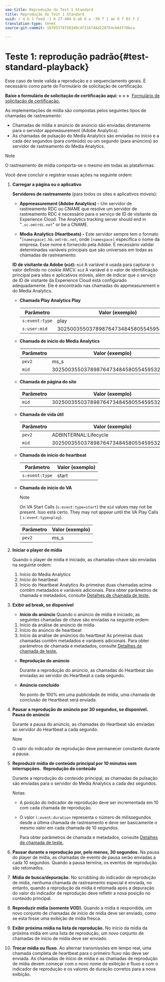 ```yaml
---
seo-title: Reprodução do Test 1 Standard
title: Reprodução do Test 1 Standard
uuid: c 4 b 3 fead -1 b 27-484 b-ab 6 a -39 f 1 ae 0 f 03 f 2
translation-type: tm+mt
source-git-commit: 1b785378750349c4f316748d228754cb64f70bca

---
```



# Teste 1: reprodução padrão{#test-standard-playback}

Esse caso de teste valida a reprodução e o sequenciamento gerais. É necessário como parte do Formulário de solicitação de certificação.

**Baixe o formulário de solicitação de certificação aqui: = = &gt;**  [Formulário de solicitação de certificação.](cert_req_form.docx)

As implementações de mídia são compostas pelos seguintes tipos de chamadas de rastreamento:
* Chamadas de mídia e anúncio de anúncio são enviadas diretamente para o servidor appmeasurement (Adobe Analytics).
* As chamadas de pulsação do Media Analytics são enviadas no início e a cada dez segundos (para conteúdo) ou um segundo (para anúncios) ao servidor de rastreamento do Media Analytics.

>[!NOTE]
>O rastreamento de mídia comporta-se o mesmo em todas as plataformas.

Você deve concluir e registrar essas ações na seguinte ordem:

1. **Carregar a página ou o aplicativo**

   **Servidores de rastreamento** (para todos os sites e aplicativos móveis):

   * **Appmeasurement (Adobe Analytics) -** Um servidor de rastreamento RDC ou CNAME que resolve um servidor de rastreamento RDC é necessário para o serviço de ID de visitante da Experience Cloud. The Analytics tracking server should end in "`.sc.omtrdc.net`" or be a CNAME.

   * **Media Analytics (Heartbeats) -** Este servidor sempre tem o formato "`[namespace].hb.omtrdc.net`, onde `[namespace]` especifica o nome da empresa. Esse nome é fornecido pela Adobe.
   É necessário validar determinadas variáveis principais que são universais em todas as chamadas de rastreamento:

   **ID de visitante da Adobe (`mid`):** `mid` A variável é usada para capturar o valor definido no cookie AMCV. `mid` A variável é o valor de identificação principal para sites e aplicativos móveis, além de indicar que o serviço de ID de visitante da Experience Cloud está configurado adequadamente. Ele é encontrado nas chamadas do appmeasurement e do Media Analytics.

   * **Chamada Play Analytics Play**

      | Parâmetro | Valor (exemplo) |
      |---|---|
      | `s:event:type` | play |
      | `s:user:mid` | 30250035503789876473484580554595324209 |

   * **Chamada de início do Media Analytics**

      | Parâmetro | Valor (exemplo) |
      |---|---|
      | `pev2` | ms_s |
      | `mid` | 30250035503789876473484580554595324209 |

   * **Chamada de página do site**

      | Parâmetro | Valor (exemplo) |
      |---|---|
      | `mid` | 30250035503789876473484580554595324209 |

   * **Chamada de vida útil**

      | Parâmetro | Valor (exemplo) |
      |---|---|
      | `pev2` | ADBINTERNAL:Lifecycle |
      | `mid` | 30250035503789876473484580554595324209 |

   * **Chamada de início do heartbeat**

      | Parâmetro | Valor (exemplo) |
      |---|---|
      | `s:event:type` | start |

   * **Chamada de início do VA**

      >[!NOTE]
      >
      >On VA Start Calls (`s:event:type=start`) the `mid` values may not be present. Isso está certo. They may not appear until the VA Play Calls ( `s:event:type=play`).

      | Parâmetro | Valor (exemplo) |
      |---|---|
      | `pev2` | ms_s |


1. **Iniciar o player de mídia**

   Quando o player de mídia é iniciado, as chamadas-chave são enviadas na seguinte ordem:

   1. Início do Media Analytics
   1. Início do heartbeat
   1. Início do Heartbeat Analytics
   As primeiras duas chamadas acima contêm metadados e variáveis adicionais. Para obter parâmetros de chamada e metadados, consulte [Detalhes de chamada de teste.](/help/sdk-implement/validation/test-call-details.md)

1. **Exibir ad break, se disponível**

   * **Início do anúncio**
   Quando o anúncio de mídia é iniciado, as seguintes chamadas de chave são enviadas na seguinte ordem:

   1. Início da análise de anúncio de mídia
   1. Início do anúncio de heartbeat
   1. Início da análise de anúncios do heartbeat
   As primeiras duas chamadas contêm metadados e variáveis adicionais. Para obter parâmetros de chamada e metadados, consulte [Detalhes de chamada de teste.](/help/sdk-implement/validation/test-call-details.md#section_wz3_yff_f2b)

   * **Reprodução do anúncio**

      Durante a reprodução do anúncio, as chamadas do Heartbeat são enviadas ao servidor do Heartbeat a cada segundo.

   * **Anúncio concluído**

      No ponto de 100% em uma publicidade de mídia, uma chamada de conclusão de Heartbeat será enviada.



1. **Pausar a reprodução de anúncio por 30 segundos, se disponível.**  **Pausa do anúncio**

   Durante a pausa do anúncio, as chamadas do Heartbeat são enviadas ao servidor do Heartbeat a cada segundo.

   >[!NOTE]
   >
   >O valor do indicador de reprodução deve permanecer constante durante a pausa.

1. **Reproduzir mídia de conteúdo principal por 10 minutos sem interrupções.**  **Reprodução de conteúdo**

   Durante a reprodução do conteúdo principal, as chamadas de pulsação são enviadas para o servidor do Media Analytics a cada dez segundos.

   Notas:

   * A posição do indicador de reprodução deve ser incrementada em 10 com cada chamada de reprodução.
   * O valor `l:event:duration` representa o número de milissegundos desde a última chamada de rastreamento e deve ser basicamente o mesmo valor em cada chamada de 10 segundos.

      Para obter parâmetros de chamada e metadados, consulte [Detalhes de chamada de teste.](/help/sdk-implement/validation/test-call-details.md#section_u1l_1gf_f2b)

1. **Pausar durante a reprodução por, pelo menos, 30 segundos.** Na pausa do player de mídia, as chamadas de evento de pausa serão enviadas a cada 10 segundos. Quando a pausa termina, os eventos de reprodução são retomados.

1. **Mídia de busca/depuração.** No scrubbing do indicador de reprodução de mídia, nenhuma chamada de rastreamento especial é enviada, no entanto, quando a reprodução da mídia é retomada após a depuração do valor do indicador de reprodução deve refletir a nova posição no conteúdo principal.

1. **Reproduzir mídia (somente VOD).** Quando a mídia é respondida, um novo conjunto de chamadas de início de mídia deve ser enviado, como se esta fosse uma exibição de mídia fresca.

1. **Exibir próxima mídia na lista de reprodução.** No início da mídia da próxima mídia em uma lista de reprodução, um novo conjunto de chamadas de início de mídia deve ser enviado.

1. **Trocar mídia ou fluxo.** Ao alternar transmissões em tempo real, uma chamada completa de heartbeat para o primeiro fluxo não deve ser enviada. As chamadas de início de mídia e as chamadas de reprodução de mídia devem começar com o novo nome de exibição e fluxo e com o indicador de reprodução e os valores de duração corretos para a nova exibição.

